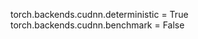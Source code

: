 

<!--
 * @version:
 * @Author:  StevenJokess https://github.com/StevenJokess
 * @Date: 2020-12-19 22:34:45
 * @LastEditors:  StevenJokess https://github.com/StevenJokess
 * @LastEditTime: 2020-12-19 22:34:46
 * @Description:
 * @TODO::
 * @Reference:https://github.com/bentrevett/pytorch-generative-models/blob/master/4%20-%20WGAN.ipynb
-->
torch.backends.cudnn.deterministic = True
torch.backends.cudnn.benchmark = False
